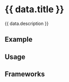 <script setup>
  import Vue from './vue.md';
  import Elements from './elements.md';
  import React from './react.md';
  import ReactBeta from './react-beta.md'
  import Android from './android.md';
  import iOS from './ios.md';
  import data from './data.json';
  import { mapFrameworkStatuses } from '../utils.js';
</script>

# {{ data.title }}
{{ data.description }}

<components-status v-bind="mapFrameworkStatuses(data.frameworks)" />

## Example
<ThemeSwitcher />
<alert-example />

## Usage
<component-design-guidelines name="Warp - Components / Alert" link="https://www.figma.com/file/nkiRpuVu6XRfvY96BA80H8/Components-overview?type=design&node-id=127-6793&mode=design" />

## Frameworks
<tabs-content>
 <template #react-beta>
   <react-beta />
  </template>
  <template #react>
   <react />
  </template>
  <template #vue>
    <vue />
  </template>
  <template #elements>
    <elements />
  </template>
  <template #android>
    <android />
  </template>
    <template #iOS>
    <iOS />
  </template>
</tabs-content>

<component-questions />